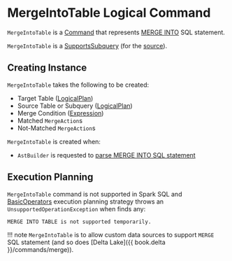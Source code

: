 # MergeIntoTable Logical Command

`MergeIntoTable` is a [Command](Command.md) that represents [MERGE INTO](../sql/AstBuilder.md#visitMergeIntoTable) SQL statement.

`MergeIntoTable` is a [SupportsSubquery](SupportsSubquery.md) (for the [source](#sourceTable)).

## Creating Instance

`MergeIntoTable` takes the following to be created:

* <span id="targetTable"> Target Table ([LogicalPlan](LogicalPlan.md))
* <span id="sourceTable"> Source Table or Subquery ([LogicalPlan](LogicalPlan.md))
* <span id="mergeCondition"> Merge Condition ([Expression](../expressions/Expression.md))
* <span id="matchedActions"> Matched `MergeAction`s
* <span id="notMatchedActions"> Not-Matched `MergeAction`s

`MergeIntoTable` is created when:

* `AstBuilder` is requested to [parse MERGE INTO SQL statement](../sql/AstBuilder.md#visitMergeIntoTable)

## Execution Planning

`MergeIntoTable` command is not supported in Spark SQL and [BasicOperators](../execution-planning-strategies/BasicOperators.md) execution planning strategy throws an `UnsupportedOperationException` when finds any:

```text
MERGE INTO TABLE is not supported temporarily.
```

!!! note
    `MergeIntoTable` is to allow custom data sources to support `MERGE` SQL statement (and so does [Delta Lake]({{ book.delta }}/commands/merge)).
